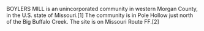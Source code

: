 BOYLERS MILL is an unincorporated community in western Morgan County, in the U.S. state of Missouri.[1] The community is in Pole Hollow just north of the Big Buffalo Creek. The site is on Missouri Route FF.[2]
